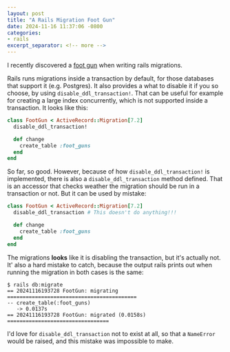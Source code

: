 ```yaml
---
layout: post
title: "A Rails Migration Foot Gun"
date: 2024-11-16 11:37:06 -0800
categories:
- rails
excerpt_separator: <!-- more -->
---
```


I recently discovered a [foot gun](https://en.wiktionary.org/wiki/footgun) when writing rails migrations.

Rails runs migrations inside a transaction by default, for those databases that support it (e.g. Postgres). It also provides a what to disable it if you so choose, by using `disable_ddl_transaction!`. That can be useful for example for creating a large index concurrently, which is not supported inside a transaction. It looks like this:


```ruby
class FootGun < ActiveRecord::Migration[7.2]
  disable_ddl_transaction!

  def change
    create_table :foot_guns
  end
end
```

So far, so good. However, because of how `disable_ddl_transaction!` is implemented, there is also a `disable_ddl_transaction` method defined. That is an accessor that checks weather the migration should be run in a transaction or not. But it can be used by mistake:

```ruby
class FootGun < ActiveRecord::Migration[7.2]
  disable_ddl_transaction # This doesn't do anything!!!

  def change
    create_table :foot_guns
  end
end
```

The migrations **looks** like it is disabling the transaction, but it's actually not. It' also a hard mistake to catch, because the output rails prints out when running the migration in both cases is the same:

```
$ rails db:migrate
== 20241116193728 FootGun: migrating ==========================================
-- create_table(:foot_guns)
   -> 0.0137s
== 20241116193728 FootGun: migrated (0.0158s) =================================
```

I'd love for `disable_ddl_transaction` not to exist at all, so that a `NameError` would be raised, and this mistake was impossible to make.
